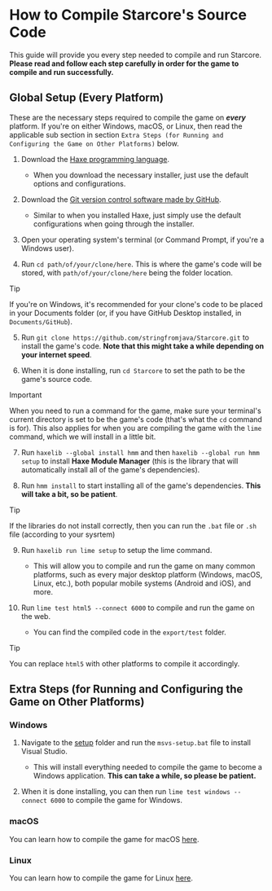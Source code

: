 # How to Compile Starcore's Source Code

This guide will provide you every step needed to compile and run Starcore.  
__**Please read and follow each step carefully in order for the game to compile and run successfully.**__

## Global Setup (Every Platform)

These are the necessary steps required to compile the game on __***every***__ platform. If you're on either Windows, macOS, or Linux, then read the applicable sub section in section `Extra Steps (for Running and Configuring the Game on Other Platforms)` below.

1. Download the [Haxe programming language](https://haxe.org/download/version/4.3.6).
    - When you download the necessary installer, just use the default options and configurations.

2. Download the [Git version control software made by GitHub](https://www.git-scm.com).
    - Similar to when you installed Haxe, just simply use the default configurations when going through the installer.

3. Open your operating system's terminal (or Command Prompt, if you're a Windows user).

4. Run `cd path/of/your/clone/here`. This is where the game's code will be stored, with `path/of/your/clone/here` being the folder location.

> [!TIP]
> If you're on Windows, it's recommended for your clone's code to be placed in your Documents folder (or, if you have GitHub Desktop installed, in `Documents/GitHub`).

5. Run `git clone https://github.com/stringfromjava/Starcore.git` to install the game's code. **Note that this might take a while depending on your internet speed**.

6. When it is done installing, run `cd Starcore` to set the path to be the game's source code.

> [!IMPORTANT]
> When you need to run a command for the game, make sure your terminal's current directory is set to be the game's code (that's what the `cd` command is for). This also applies for when you are compiling the game with the `lime` command, which we will install in a little bit.

7. Run `haxelib --global install hmm` and then `haxelib --global run hmm setup` to install **Haxe Module Manager** (this is the library that will automatically install all of the game's dependencies).

8. Run `hmm install` to start installing all of the game's dependencies. **This will take a bit, so be patient**.

> [!TIP]
> If the libraries do not install correctly, then you can run the `.bat` file or `.sh` file (according to your sysrtem)

9. Run `haxelib run lime setup` to setup the lime command.
    - This will allow you to compile and run the game on many common platforms, such as every major desktop platform (Windows, macOS, Linux, etc.), both popular mobile systems (Android and iOS), and more.

10. Run `lime test html5 --connect 6000` to compile and run the game on the web.
    - You can find the compiled code in the `export/test` folder.

> [!TIP]
> You can replace `html5` with other platforms to compile it accordingly.

## Extra Steps (for Running and Configuring the Game on Other Platforms)

### Windows

1. Navigate to the [setup](setup/) folder and run the `msvs-setup.bat` file to install Visual Studio.
    - This will install everything needed to compile the game to become a Windows application. **This can take a while, so please be patient.**

2. When it is done installing, you can then run `lime test windows --connect 6000` to compile the game for Windows.

### macOS

You can learn how to compile the game for macOS [here](https://lime.openfl.org/docs/advanced-setup/macos/).

### Linux

You can learn how to compile the game for Linux [here](https://lime.openfl.org/docs/advanced-setup/linux/).
